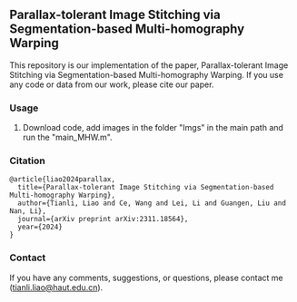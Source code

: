 ## Parallax-tolerant Image Stitching via Segmentation-based Multi-homography Warping

This repository is our implementation of the paper, Parallax-tolerant Image Stitching via Segmentation-based Multi-homography Warping. If you use any code or data from our work, please cite our paper.

### Usage

1. Download code, add images in the folder "Imgs" in the main path and run the "main_MHW.m".

### Citation
```
@article{liao2024parallax,
  title={Parallax-tolerant Image Stitching via Segmentation-based Multi-homography Warping},
  author={Tianli, Liao and Ce, Wang and Lei, Li and Guangen, Liu and Nan, Li},
  journal={arXiv preprint arXiv:2311.18564},
  year={2024}
}
```

### Contact

If you have any comments, suggestions, or questions, please contact me (tianli.liao@haut.edu.cn).
